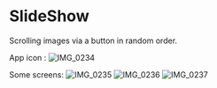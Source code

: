 # SlideShow

Scrolling images via a button in random order.

App icon :
![IMG_0234](https://user-images.githubusercontent.com/45604682/55687124-a79c7e80-5969-11e9-8f99-e9548132856d.jpg)


Some screens:
![IMG_0235](https://user-images.githubusercontent.com/45604682/55687155-fd712680-5969-11e9-8dd1-05f6e01ae004.PNG)
![IMG_0236](https://user-images.githubusercontent.com/45604682/55687156-fd712680-5969-11e9-95e7-ce248b22fc84.PNG)
![IMG_0237](https://user-images.githubusercontent.com/45604682/55687157-fd712680-5969-11e9-9b3b-6789cfb2ad4b.PNG)
